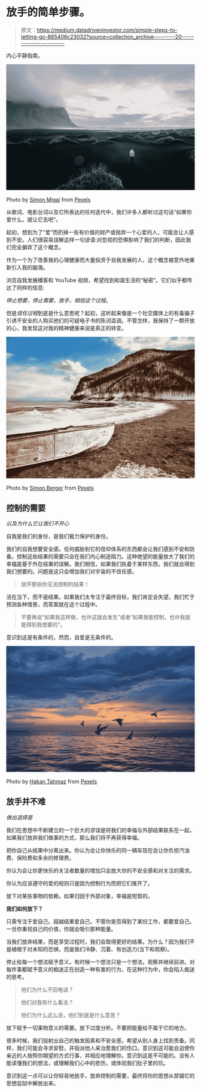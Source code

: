 # 放手的简单步骤。

> 原文：<https://medium.datadriveninvestor.com/simple-steps-to-letting-go-865406c23032?source=collection_archive---------20----------------------->

内心平静指南。

![](img/1fbebcf2e0c084bbc62ef6ed4670fb56.png)

Photo by [Simon Migaj](https://www.pexels.com/@simonmigaj?utm_content=attributionCopyText&utm_medium=referral&utm_source=pexels) from [Pexels](https://www.pexels.com/photo/person-in-yellow-jacket-standing-on-green-grass-field-near-mountain-4386973/?utm_content=attributionCopyText&utm_medium=referral&utm_source=pexels)

从歌词、电影台词以及它所表达的任何迭代中，我们许多人都听过这句话“如果你爱什么，就让它去吧”。

起初，想到为了“爱”而扔掉一些有价值的财产或抛弃一个心爱的人，可能会让人感到不安。人们很容易误解这样一句谚语:对忽视的恐惧影响了我们的判断，因此我们完全摒弃了这个概念。

作为一个为了改善我的心理健康而大量投资于自我发展的人，这个概念被意外地重新引入我的脑海。

浏览自我发展播客和 YouTube 视频，希望找到和谐生活的“秘密”。它们似乎都传达了同样的信息:

*停止想要，停止需要，放手，相信这个过程*。

但是*信任过程*到底是什么意思呢？起初，这听起来像是一个社交媒体上的有毒骗子引诱不安全的人购买他们的可疑电子书的陈词滥调。不管怎样，我保持了一颗开放的心，我发现这对我的精神健康来说是真正的转变。

![](img/6a515750f7b12816e508bbdf9648a382.png)

Photo by [Simon Berger](https://www.pexels.com/@8moments?utm_content=attributionCopyText&utm_medium=referral&utm_source=pexels) from [Pexels](https://www.pexels.com/photo/white-boat-on-seashore-near-mountain-under-white-and-blue-sky-935834/?utm_content=attributionCopyText&utm_medium=referral&utm_source=pexels)

## 控制的需要

*以及为什么它让我们不开心*

自我是我们的身份，是我们极力保护的身份。

我们的自我想要安全感。任何威胁到它的信仰体系的东西都会让我们感到不安和防备。控制这些结果的需要只会在我们内心制造阻力。这种绝望的能量放大了我们的幸福是基于外在结果的误解。我们相信，如果我们执着于某样东西，我们就会得到我们想要的。问题是这只会增加我们对宇宙的不信任感。

> 放开那些你无法控制的结果！

活在当下，而不是结果。如果我们太专注于最终目标，我们肯定会失望。我们忙于预测各种情景，而答案就在这个过程中。

> 不要再说“如果我这样做，也许这就会发生”或者“如果我能控制，也许我就能得到我想要的”。

意识到这是有条件的，然而，自爱是无条件的。

![](img/f5c9cce71cd82ac0188321ff4e482db7.png)

Photo by [Hakan Tahmaz](https://www.pexels.com/@hakantahmaz?utm_content=attributionCopyText&utm_medium=referral&utm_source=pexels) from [Pexels](https://www.pexels.com/photo/photo-of-birds-flying-above-body-of-water-during-golden-hour-2612045/?utm_content=attributionCopyText&utm_medium=referral&utm_source=pexels)

## 放手并不难

*做出选择是*

我们在思想中不断建立的一个巨大的谬误是将我们的幸福与外部结果联系在一起，如果我们放弃我们做事的方式，那么我们将不再获得幸福。

把你自己从结果中分离出来。你认为会让你快乐的同一辆车现在会让你负担汽油费、保险费和多余的修理费。

你认为会让你更快乐的关注者数量的增加只会放大你的不安全感和对关注的需求。

你认为应该遵守的爱的规则只是因为控制行为而把它们推开了。

放下对某些事物的依赖。如果归因于外部对象，幸福是短暂的。

**我们如何放下？**

只需专注于爱自己。超越结果爱自己。不管你是否得到了某份工作，都要爱自己。一旦你重视自己的价值，你就会吸引那种能量。

当我们放弃结果，而是享受过程时，我们会取得更好的结果。为什么？因为我们不是植根于对未知的恐惧，而是我们冷静、沉着、有创造力(当下和观察)。

停止给每一个想法赋予意义。有时候一个想法只是一个想法。观察并继续前进。对每件事都赋予意义的痴迷正在创造一种有害的行为，在这种行为中，你会陷入痴迷的思考。

> 他们为什么不回电话？
> 
> 他们对我有什么看法？
> 
> 他们为什么这么说，他们到底是什么意思？

放下赋予一切事物意义的需要。放下过度分析。不要把能量给不属于它的地方。

很多时候，我们投射出自己的触发因素和不安全感，希望从别人身上找到责备。同样，我们可能会寻求安慰，并指派他人来治愈我们的伤口。意识到这可能会迫使你亲近的人按照你期望的方式行事，并相应地理解你。意识到这是不可能的。没有人能读懂我们的想法，或理解我们心中的悲伤，或体验我们肚子里的坑。

意识到这一点可以让你轻易地放手，放弃控制的需要，最终将你的思想从禁锢它的思想监狱中解放出来。